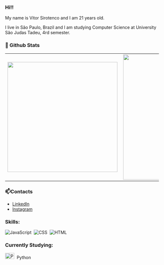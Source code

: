 ### Hi!!

My name is Vitor Sirotenco and I am 21 years old.

I live in São Paulo, Brazil and I am studying Computer Science at University São Judas Tadeu, 4rd semester.

### 💬 Github Stats 

<center>
<table border="0" cellspacing="0" cellpadding="0">
  <tr>
      <td><img width="360px" align="left" src="https://github-readme-stats.vercel.app/api/top-langs/?username=VitorSirotenco&hide=html&layout=compact&theme=dracula&langs_count=10" /></td>
      <td><img width="410px" align="left" src="https://github-readme-stats.vercel.app/api?username=VitorSirotenco&theme=dracula&show_icons=true" /></td>
  </tr>  
</table>
</center>

### 📫Contacts
* [LinkedIn](https://www.linkedin.com/in/vitorsirotenco/)
* [Instagram](https://www.instagram.com/vitor.sirotenco/)
 
 ### Skills:
![JavaScript](https://img.shields.io/badge/-JavaScript-0D1117?style=for-the-badge&logo=javascript&labelColor=0D1117)&nbsp;
![CSS](https://img.shields.io/badge/-CSS-0D1117?style=for-the-badge&logo=CSS3&logoColor=1572B6&labelColor=0D1117)&nbsp;
![HTML](https://img.shields.io/badge/HTML-0D1117?style=for-the-badge&logo=html5&logoColor=white)&nbsp;


### Currently Studying:
<img alt="Python" height="20" width="30" src="https://cdn.jsdelivr.net/gh/devicons/devicon/icons/python/python-original-wordmark.svg" />&nbsp; Python
          
          





